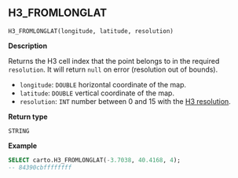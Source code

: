 ## H3_FROMLONGLAT

```sql:signature
H3_FROMLONGLAT(longitude, latitude, resolution)
```

**Description**

Returns the H3 cell index that the point belongs to in the required `resolution`. It will return `null` on error (resolution out of bounds).

* `longitude`: `DOUBLE` horizontal coordinate of the map.
* `latitude`: `DOUBLE` vertical coordinate of the map.
* `resolution`: `INT` number between 0 and 15 with the [H3 resolution](https://h3geo.org/docs/core-library/restable).

**Return type**

`STRING`

**Example**

```sql
SELECT carto.H3_FROMLONGLAT(-3.7038, 40.4168, 4);
-- 84390cbffffffff
```
